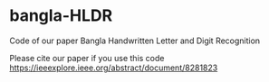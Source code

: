 # bangla-HLDR
Code of our paper Bangla Handwritten Letter and Digit Recognition

Please cite our paper if you use this code https://ieeexplore.ieee.org/abstract/document/8281823
